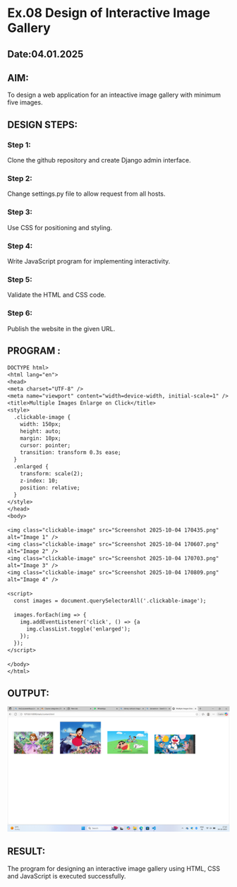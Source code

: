 # Ex.08 Design of Interactive Image Gallery
## Date:04.01.2025

## AIM:
To design a web application for an inteactive image gallery with minimum five images.

## DESIGN STEPS:

### Step 1:
Clone the github repository and create Django admin interface.

### Step 2:
Change settings.py file to allow request from all hosts.

### Step 3:
Use CSS for positioning and styling.

### Step 4:
Write JavaScript program for implementing interactivity.

### Step 5:
Validate the HTML and CSS code.

### Step 6:
Publish the website in the given URL.

## PROGRAM :
```
DOCTYPE html>
<html lang="en">
<head>
<meta charset="UTF-8" />
<meta name="viewport" content="width=device-width, initial-scale=1" />
<title>Multiple Images Enlarge on Click</title>
<style>
  .clickable-image {
    width: 150px;
    height: auto;
    margin: 10px;
    cursor: pointer;
    transition: transform 0.3s ease;
  }
  .enlarged {
    transform: scale(2);
    z-index: 10;
    position: relative;
  }
</style>
</head>
<body>

<img class="clickable-image" src="Screenshot 2025-10-04 170435.png" alt="Image 1" />
<img class="clickable-image" src="Screenshot 2025-10-04 170607.png" alt="Image 2" />
<img class="clickable-image" src="Screenshot 2025-10-04 170703.png" alt="Image 3" />
<img class="clickable-image" src="Screenshot 2025-10-04 170809.png" alt="Image 4" />

<script>
  const images = document.querySelectorAll('.clickable-image');

  images.forEach(img => {
    img.addEventListener('click', () => {a
      img.classList.toggle('enlarged');
    });
  });
</script>

</body>
</html>
```

## OUTPUT:
![alt text](<Screenshot 2025-10-04 172001.png>)

## RESULT:
The program for designing an interactive image gallery using HTML, CSS and JavaScript is executed successfully.
